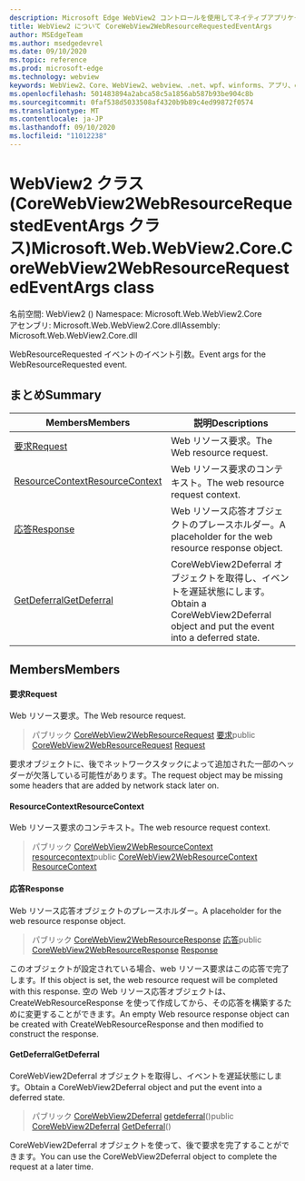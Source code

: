 ```yaml
---
description: Microsoft Edge WebView2 コントロールを使用してネイティブアプリケーションに web 技術 (HTML、CSS、JavaScript) を埋め込む
title: WebView2 について CoreWebView2WebResourceRequestedEventArgs
author: MSEdgeTeam
ms.author: msedgedevrel
ms.date: 09/10/2020
ms.topic: reference
ms.prod: microsoft-edge
ms.technology: webview
keywords: WebView2、Core、WebView2、webview、.net、wpf、winforms、アプリ、edge、CoreWebView2、CoreWebView2Controller、browser control、edge html、Microsoft の WebView2。 CoreWebView2WebResourceRequestedEventArgs。
ms.openlocfilehash: 501483894a2abca58c5a1856ab587b93be904c8b
ms.sourcegitcommit: 0faf538d5033508af4320b9b89c4ed99872f0574
ms.translationtype: MT
ms.contentlocale: ja-JP
ms.lasthandoff: 09/10/2020
ms.locfileid: "11012238"
---
```

# <span data-ttu-id="12ce9-104">WebView2 クラス (CoreWebView2WebResourceRequestedEventArgs クラス)</span><span class="sxs-lookup"><span data-stu-id="12ce9-104">Microsoft.Web.WebView2.Core.CoreWebView2WebResourceRequestedEventArgs class</span></span> 

<span data-ttu-id="12ce9-105">名前空間: WebView2 () </span><span class="sxs-lookup"><span data-stu-id="12ce9-105">Namespace: Microsoft.Web.WebView2.Core</span></span>\
<span data-ttu-id="12ce9-106">アセンブリ: Microsoft.Web.WebView2.Core.dll</span><span class="sxs-lookup"><span data-stu-id="12ce9-106">Assembly: Microsoft.Web.WebView2.Core.dll</span></span>

<span data-ttu-id="12ce9-107">WebResourceRequested イベントのイベント引数。</span><span class="sxs-lookup"><span data-stu-id="12ce9-107">Event args for the WebResourceRequested event.</span></span>

## <span data-ttu-id="12ce9-108">まとめ</span><span class="sxs-lookup"><span data-stu-id="12ce9-108">Summary</span></span>

 <span data-ttu-id="12ce9-109">Members</span><span class="sxs-lookup"><span data-stu-id="12ce9-109">Members</span></span>                        | <span data-ttu-id="12ce9-110">説明</span><span class="sxs-lookup"><span data-stu-id="12ce9-110">Descriptions</span></span>
--------------------------------|---------------------------------------------
[<span data-ttu-id="12ce9-111">要求</span><span class="sxs-lookup"><span data-stu-id="12ce9-111">Request</span></span>](#request) | <span data-ttu-id="12ce9-112">Web リソース要求。</span><span class="sxs-lookup"><span data-stu-id="12ce9-112">The Web resource request.</span></span>
[<span data-ttu-id="12ce9-113">ResourceContext</span><span class="sxs-lookup"><span data-stu-id="12ce9-113">ResourceContext</span></span>](#resourcecontext) | <span data-ttu-id="12ce9-114">Web リソース要求のコンテキスト。</span><span class="sxs-lookup"><span data-stu-id="12ce9-114">The web resource request context.</span></span>
[<span data-ttu-id="12ce9-115">応答</span><span class="sxs-lookup"><span data-stu-id="12ce9-115">Response</span></span>](#response) | <span data-ttu-id="12ce9-116">Web リソース応答オブジェクトのプレースホルダー。</span><span class="sxs-lookup"><span data-stu-id="12ce9-116">A placeholder for the web resource response object.</span></span>
[<span data-ttu-id="12ce9-117">GetDeferral</span><span class="sxs-lookup"><span data-stu-id="12ce9-117">GetDeferral</span></span>](#getdeferral) | <span data-ttu-id="12ce9-118">CoreWebView2Deferral オブジェクトを取得し、イベントを遅延状態にします。</span><span class="sxs-lookup"><span data-stu-id="12ce9-118">Obtain a CoreWebView2Deferral object and put the event into a deferred state.</span></span>

## <span data-ttu-id="12ce9-119">Members</span><span class="sxs-lookup"><span data-stu-id="12ce9-119">Members</span></span>

#### <span data-ttu-id="12ce9-120">要求</span><span class="sxs-lookup"><span data-stu-id="12ce9-120">Request</span></span> 

<span data-ttu-id="12ce9-121">Web リソース要求。</span><span class="sxs-lookup"><span data-stu-id="12ce9-121">The Web resource request.</span></span>

> <span data-ttu-id="12ce9-122">パブリック [CoreWebView2WebResourceRequest](microsoft-web-webview2-core-corewebview2webresourcerequest.md) [要求](#request)</span><span class="sxs-lookup"><span data-stu-id="12ce9-122">public [CoreWebView2WebResourceRequest](microsoft-web-webview2-core-corewebview2webresourcerequest.md) [Request](#request)</span></span>

<span data-ttu-id="12ce9-123">要求オブジェクトに、後でネットワークスタックによって追加された一部のヘッダーが欠落している可能性があります。</span><span class="sxs-lookup"><span data-stu-id="12ce9-123">The request object may be missing some headers that are added by network stack later on.</span></span>

#### <span data-ttu-id="12ce9-124">ResourceContext</span><span class="sxs-lookup"><span data-stu-id="12ce9-124">ResourceContext</span></span> 

<span data-ttu-id="12ce9-125">Web リソース要求のコンテキスト。</span><span class="sxs-lookup"><span data-stu-id="12ce9-125">The web resource request context.</span></span>

> <span data-ttu-id="12ce9-126">パブリック [CoreWebView2WebResourceContext](./namespace-microsoft-web-webview2-core.md) [resourcecontext](#resourcecontext)</span><span class="sxs-lookup"><span data-stu-id="12ce9-126">public [CoreWebView2WebResourceContext](./namespace-microsoft-web-webview2-core.md) [ResourceContext](#resourcecontext)</span></span>

#### <span data-ttu-id="12ce9-127">応答</span><span class="sxs-lookup"><span data-stu-id="12ce9-127">Response</span></span> 

<span data-ttu-id="12ce9-128">Web リソース応答オブジェクトのプレースホルダー。</span><span class="sxs-lookup"><span data-stu-id="12ce9-128">A placeholder for the web resource response object.</span></span>

> <span data-ttu-id="12ce9-129">パブリック [CoreWebView2WebResourceResponse](microsoft-web-webview2-core-corewebview2webresourceresponse.md) [応答](#response)</span><span class="sxs-lookup"><span data-stu-id="12ce9-129">public [CoreWebView2WebResourceResponse](microsoft-web-webview2-core-corewebview2webresourceresponse.md) [Response](#response)</span></span>

<span data-ttu-id="12ce9-130">このオブジェクトが設定されている場合、web リソース要求はこの応答で完了します。</span><span class="sxs-lookup"><span data-stu-id="12ce9-130">If this object is set, the web resource request will be completed with this response.</span></span> <span data-ttu-id="12ce9-131">空の Web リソース応答オブジェクトは、CreateWebResourceResponse を使って作成してから、その応答を構築するために変更することができます。</span><span class="sxs-lookup"><span data-stu-id="12ce9-131">An empty Web resource response object can be created with CreateWebResourceResponse and then modified to construct the response.</span></span>

#### <span data-ttu-id="12ce9-132">GetDeferral</span><span class="sxs-lookup"><span data-stu-id="12ce9-132">GetDeferral</span></span> 

<span data-ttu-id="12ce9-133">CoreWebView2Deferral オブジェクトを取得し、イベントを遅延状態にします。</span><span class="sxs-lookup"><span data-stu-id="12ce9-133">Obtain a CoreWebView2Deferral object and put the event into a deferred state.</span></span>

> <span data-ttu-id="12ce9-134">パブリック [CoreWebView2Deferral](microsoft-web-webview2-core-corewebview2deferral.md) [getdeferral](#getdeferral)()</span><span class="sxs-lookup"><span data-stu-id="12ce9-134">public [CoreWebView2Deferral](microsoft-web-webview2-core-corewebview2deferral.md) [GetDeferral](#getdeferral)()</span></span>

<span data-ttu-id="12ce9-135">CoreWebView2Deferral オブジェクトを使って、後で要求を完了することができます。</span><span class="sxs-lookup"><span data-stu-id="12ce9-135">You can use the CoreWebView2Deferral object to complete the request at a later time.</span></span>

